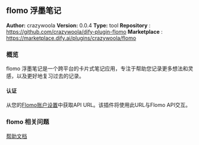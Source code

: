 ## flomo 浮墨笔记

**Author:** crazywoola
**Version:** 0.0.4
**Type:** tool
**Repository** : https://github.com/crazywoola/dify-plugin-flomo
**Marketplace** : https://marketplace.dify.ai/plugins/crazywoola/flomo

### 概览

flomo 浮墨笔记是一个跨平台的卡片式笔记应用，专注于帮助您记录更多想法和灵感，以及更好地复习过去的记录。

#### 认证

从您的[Flomo账户设置](https://v.flomoapp.com/mine?source=incoming_webhook)中获取API URL。该插件将使用此URL与Flomo API交互。

### flomo 相关问题

[帮助文档](https://help.flomoapp.com/)